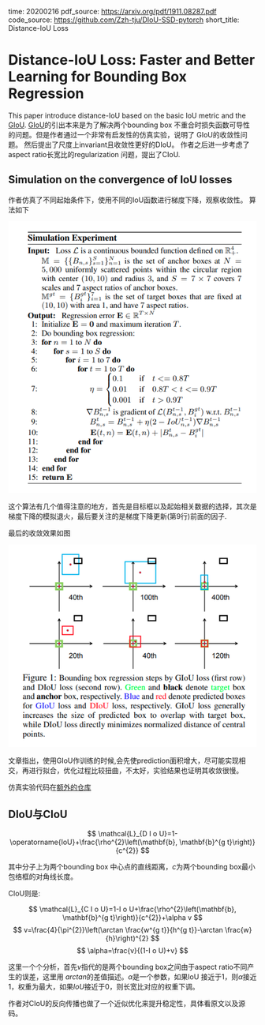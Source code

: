 time: 20200216
pdf_source: https://arxiv.org/pdf/1911.08287.pdf
code_source: https://github.com/Zzh-tju/DIoU-SSD-pytorch
short_title: Distance-IoU Loss
# Distance-IoU Loss: Faster and Better Learning for Bounding Box Regression

This paper introduce distance-IoU based on the basic IoU metric and the [GIoU]. [GIoU]的引出本来是为了解决两个bounding box 不重合时损失函数可导性的问题。但是作者通过一个非常有启发性的仿真实验，说明了 GIoU的收敛性问题。 然后提出了尺度上invariant且收敛性更好的DIoU。 作者之后进一步考虑了aspect ratio长宽比的regularization 问题，提出了CIoU.

## Simulation on the convergence of IoU losses

作者仿真了不同起始条件下，使用不同的IoU函数进行梯度下降，观察收敛性。
算法如下

![image](res/DIoU_simulation.png)

这个算法有几个值得注意的地方，首先是目标框以及起始相关数据的选择，其次是梯度下降的模拟退火，最后要关注的是梯度下降更新(第9行)前面的因子.

最后的收敛效果如图

![image](res/DIoU_approximity.png)

文章指出，使用GIoU作训练的时候,会先使prediction面积增大，尽可能实现相交，再进行拟合，优化过程比较扭曲，不太好，实验结果也证明其收敛很慢。

仿真实验代码在[额外的仓库](https://github.com/Zzh-tju/DIoU)

##  DIoU与CIoU

$$
\mathcal{L}_{D I o U}=1-\operatorname{IoU}+\frac{\rho^{2}\left(\mathbf{b}, \mathbf{b}^{g t}\right)}{c^{2}}
$$

其中分子上为两个bounding box 中心点的直线距离，$c$为两个bounding box最小包络框的对角线长度。

CIoU则是:

$$
\mathcal{L}_{C I o U}=1-I o U+\frac{\rho^{2}\left(\mathbf{b}, \mathbf{b}^{g t}\right)}{c^{2}}+\alpha v
$$
$$
v=\frac{4}{\pi^{2}}\left(\arctan \frac{w^{g t}}{h^{g t}}-\arctan \frac{w}{h}\right)^{2}
$$
$$
\alpha=\frac{v}{(1-I o U)+v}
$$

这里一个个分析，首先$v$指代的是两个bounding box之间由于aspect ratio不同产生的误差，这里用 $arctan$的差值描述。$\alpha$是一个参数，如果IoU 接近于1，则$\alpha$接近1，权重为最大，如果$IoU$接近于0，则长宽比对应的权重下调。

作者对CIoU的反向传播也做了一个近似优化来提升稳定性，具体看原文以及源码。



[GIoU]:(../../3dDetection/GeneralizedIoU.md)